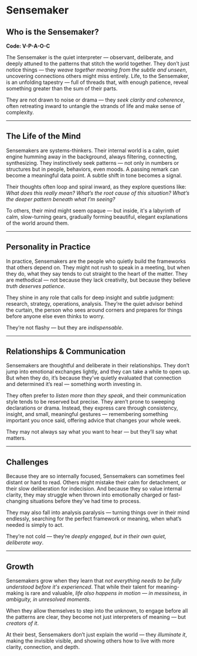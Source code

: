 # Sensemaker
## Who is the Sensemaker?
**Code: V-P-A-O-C**

The Sensemaker is the quiet interpreter — observant, deliberate, and deeply attuned to the patterns that stitch the world together. They don’t just notice things — they *weave together meaning from the subtle and unseen*, uncovering connections others might miss entirely. Life, to the Sensemaker, is an unfolding tapestry — full of threads that, with enough patience, reveal something greater than the sum of their parts.

They are not drawn to noise or drama — they *seek clarity and coherence*, often retreating inward to untangle the strands of life and make sense of complexity.

---

## The Life of the Mind

Sensemakers are systems-thinkers. Their internal world is a calm, quiet engine humming away in the background, always filtering, connecting, synthesizing. They instinctively seek patterns — not only in numbers or structures but in people, behaviors, even moods. A passing remark can become a meaningful data point. A subtle shift in tone becomes a signal.

Their thoughts often loop and spiral inward, as they explore questions like: *What does this really mean? What’s the root cause of this situation? What’s the deeper pattern beneath what I’m seeing?*

To others, their mind might seem opaque — but inside, it's a labyrinth of calm, slow-turning gears, gradually forming beautiful, elegant explanations of the world around them.

---

## Personality in Practice

In practice, Sensemakers are the people who quietly build the frameworks that others depend on. They might not rush to speak in a meeting, but when they do, what they say tends to cut straight to the heart of the matter. They are methodical — not because they lack creativity, but because they believe *truth deserves patience*.

They shine in any role that calls for deep insight and subtle judgment: research, strategy, operations, analysis. They’re the quiet advisor behind the curtain, the person who sees around corners and prepares for things before anyone else even thinks to worry.

They’re not flashy — but they are *indispensable*.

---

## Relationships & Communication

Sensemakers are thoughtful and deliberate in their relationships. They don’t jump into emotional exchanges lightly, and they can take a while to open up. But when they do, it’s because they’ve quietly evaluated that connection and determined it’s real — something worth investing in.

They often prefer to *listen more than they speak*, and their communication style tends to be reserved but precise. They aren’t prone to sweeping declarations or drama. Instead, they express care through consistency, insight, and small, meaningful gestures — remembering something important you once said, offering advice that changes your whole week.

They may not always say what you want to hear — but they’ll say what matters.

---

## Challenges

Because they are so internally focused, Sensemakers can sometimes feel distant or hard to read. Others might mistake their calm for detachment, or their slow deliberation for indecision. And because they so value internal clarity, they may struggle when thrown into emotionally charged or fast-changing situations before they've had time to process.

They may also fall into analysis paralysis — turning things over in their mind endlessly, searching for the perfect framework or meaning, when what’s needed is simply to act.

They’re not cold — they’re *deeply engaged, but in their own quiet, deliberate way*.

---

## Growth

Sensemakers grow when they learn that *not everything needs to be fully understood before it's experienced*. That while their talent for meaning-making is rare and valuable, *life also happens in motion — in messiness, in ambiguity, in unresolved moments*. 

When they allow themselves to step into the unknown, to engage before all the patterns are clear, they become not just interpreters of meaning — but *creators of it*.

At their best, Sensemakers don’t just explain the world — they *illuminate it*, making the invisible visible, and showing others how to live with more clarity, connection, and depth.

